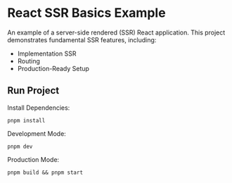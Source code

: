 # React SSR Basics Example

An example of a server-side rendered (SSR) React application. This project demonstrates fundamental SSR features,
including:

- Implementation SSR
- Routing
- Production-Ready Setup

## Run Project

Install Dependencies:

```shell
pnpm install
```

Development Mode:

```shell
pnpm dev
```

Production Mode:

```shell
pnpm build && pnpm start
```
